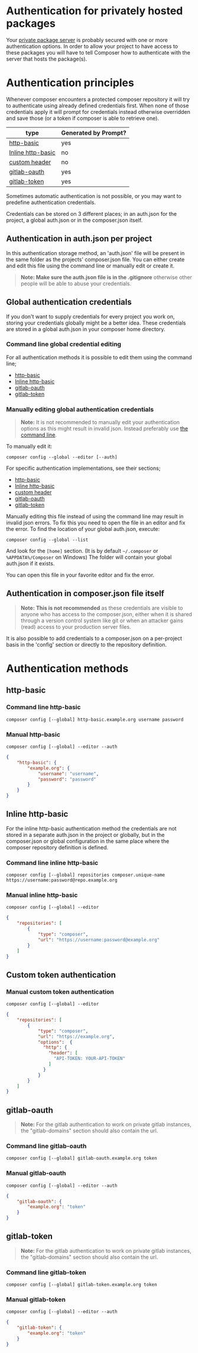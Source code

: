 <!--
    tagline: Access privately hosted packages
-->

# Authentication for privately hosted packages

Your [private package server](handling-private-packages.md) is probably secured with one
or more authentication options. In order to allow your project to have access to these
packages you will have to tell Composer how to authenticate with the server that hosts the
package(s).

# Authentication principles

Whenever composer encounters a protected composer repository it will try to authenticate
using already defined credentials first. When none of those credentials apply it will prompt
for credentials instead otherwise overridden and save those (or a token if composer is able
to retrieve one).

|type|Generated by Prompt?|
|---|---|
|[http-basic](#http-basic)|yes|
|[Inline http-basic](#inline-http-basic)|no|
|[custom header](#custom-token-authentication)|no|
|[gitlab-oauth](#gitlab-oauth)|yes|
|[gitlab-token](#gitlab-token)|yes|

Sometimes automatic authentication is not possible, or you may want to predefine
authentication credentials.

Credentials can be stored on 3 different places; in an auth.json for the project, a global
auth.json or in the composer.json itself.

## Authentication in auth.json per project

In this authentication storage method, an 'auth.json' file will be present in the same folder
as the projects' composer.json file. You can either create and edit this file using the
command line or manually edit or create it.

> **Note: Make sure the auth.json file is in the .gitignore** otherwise
> other people will be able to abuse your credentials.

## Global authentication credentials

If you don't want to supply credentials for every project you work on, storing your credentials
globally might be a better idea. These credentials are stored in a global auth.json in your
composer home directory.

### Command line global credential editing

For all authentication methods it is possible to edit them using the command line;
 - [http-basic](#command-line-http-basic)
 - [Inline http-basic](#command-line-inline-http-basic)
 - [gitlab-oauth](#command-line-gitlab-oauth)
 - [gitlab-token](#command-line-gitlab-token)

### Manually editing global authentication credentials

> **Note:** It is not recommended to manually edit your authentication options as this might
> result in invalid json. Instead preferably use [the command line](#command-line-global-credential-editing).

To manually edit it:
```shell script
composer config --global --editor [--auth]
```

For specific authentication implementations, see their sections;
 - [http-basic](#manual-http-basic)
 - [Inline http-basic](#manual-inline-http-basic)
 - [custom header](#manual-custom-token-authentication)
 - [gitlab-oauth](#manual-gitlab-oauth)
 - [gitlab-token](#manual-gitlab-token)

Manually editing this file instead of using the command line may result in invalid json errors.
To fix this you need to open the file in an editor and fix the error. To find the location of
your global auth.json, execute:

```shell script
composer config --global --list
```

And look for the `[home]` section. (It is by default `~/.composer` or `%APPDATA%/Composer` on Windows)
The folder will contain your global auth.json if it exists.

You can open this file in your favorite editor and fix the error.

## Authentication in composer.json file itself

> **Note:** **This is not recommended** as these credentials are visible
> to anyone who has access to the composer.json, either when it is shared through
> a version control system like git or when an attacker gains (read) access to
> your production server files.

It is also possible to add credentials to a composer.json on a per-project basis in the 'config'
section or directly to the repository definition.

# Authentication methods

## http-basic

### Command line http-basic

```shell script
composer config [--global] http-basic.example.org username password
```

### Manual http-basic

```shell script
composer config [--global] --editor --auth
```

```json
{
    "http-basic": {
        "example.org": {
            "username": "username",
            "password": "password"
        }
    }
}
```

## Inline http-basic

For the inline http-basic authentication method the credentials are not stored in a separate
auth.json in the project or globally, but in the composer.json or global configuration
in the same place where the composer repository definition is defined.

### Command line inline http-basic

```shell script
composer config [--global] repositories composer.unique-name https://username:password@repo.example.org
```

### Manual inline http-basic

```shell script
composer config [--global] --editor
```

```json
{
    "repositories": [
        {
            "type": "composer",
            "url": "https://username:password@example.org"
        }
    ]
}
```

## Custom token authentication

### Manual custom token authentication

```shell script
composer config [--global] --editor
```

```json
{
    "repositories": [
        {
            "type": "composer",
            "url": "https://example.org",
            "options":  {
              "http": {
                "header": [
                  "API-TOKEN: YOUR-API-TOKEN"
                ]
              }
            }
        }
    ]
}
```

## gitlab-oauth

> **Note:** For the gitlab authentication to work on private gitlab instances, the
> "gitlab-domains" section should also contain the url.

### Command line gitlab-oauth

```shell script
composer config [--global] gitlab-oauth.example.org token
```

### Manual gitlab-oauth

```shell script
composer config [--global] --editor --auth
```

```json
{
    "gitlab-oauth": {
        "example.org": "token"
    }
}
```

## gitlab-token

> **Note:** For the gitlab authentication to work on private gitlab instances, the
> "gitlab-domains" section should also contain the url.

### Command line gitlab-token

```shell script
composer config [--global] gitlab-token.example.org token
```

### Manual gitlab-token

```shell script
composer config [--global] --editor --auth
```

```json
{
    "gitlab-token": {
        "example.org": "token"
    }
}
```
